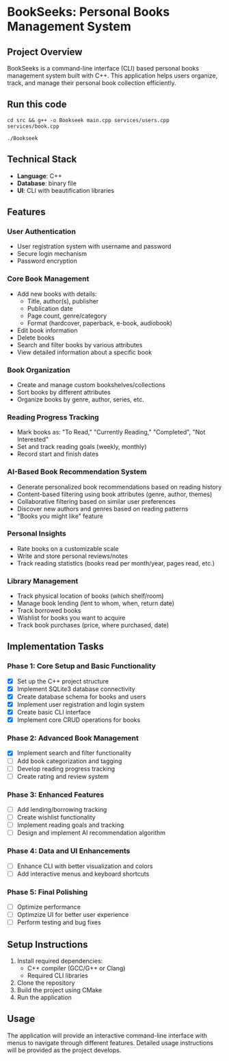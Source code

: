 # BookSeeks: Personal Books Management System

## Project Overview

BookSeeks is a command-line interface (CLI) based personal books management system built with C++. This application helps users organize, track, and manage their personal book collection efficiently.

## Run this code

```shell 
cd src && g++ -o Bookseek main.cpp services/users.cpp services/book.cpp
```

```shell
./Bookseek
```

## Technical Stack

-   **Language**: C++
-   **Database**: binary file
-   **UI**: CLI with beautification libraries

## Features

### User Authentication

-   User registration system with username and password
-   Secure login mechanism
-   Password encryption

### Core Book Management

-   Add new books with details:
    -   Title, author(s), publisher
    -   Publication date
    -   Page count, genre/category
    -   Format (hardcover, paperback, e-book, audiobook)
-   Edit book information
-   Delete books
-   Search and filter books by various attributes
-   View detailed information about a specific book

### Book Organization

-   Create and manage custom bookshelves/collections
-   Sort books by different attributes
-   Organize books by genre, author, series, etc.

### Reading Progress Tracking

-   Mark books as: "To Read," "Currently Reading," "Completed", "Not Interested"
-   Set and track reading goals (weekly, monthly)
-   Record start and finish dates

### AI-Based Book Recommendation System

-   Generate personalized book recommendations based on reading history
-   Content-based filtering using book attributes (genre, author, themes)
-   Collaborative filtering based on similar user preferences
-   Discover new authors and genres based on reading patterns
-   "Books you might like" feature

### Personal Insights

-   Rate books on a customizable scale
-   Write and store personal reviews/notes
-   Track reading statistics (books read per month/year, pages read, etc.)

### Library Management

-   Track physical location of books (which shelf/room)
-   Manage book lending (lent to whom, when, return date)
-   Track borrowed books
-   Wishlist for books you want to acquire
-   Track book purchases (price, where purchased, date)

## Implementation Tasks

### Phase 1: Core Setup and Basic Functionality

-   [x] Set up the C++ project structure
-   [x] Implement SQLite3 database connectivity
-   [x] Create database schema for books and users
-   [x] Implement user registration and login system
-   [x] Create basic CLI interface
-   [x] Implement core CRUD operations for books

### Phase 2: Advanced Book Management

-   [x] Implement search and filter functionality
-   [ ] Add book categorization and tagging
-   [ ] Develop reading progress tracking
-   [ ] Create rating and review system

### Phase 3: Enhanced Features

-   [ ] Add lending/borrowing tracking
-   [ ] Create wishlist functionality
-   [ ] Implement reading goals and tracking
-   [ ] Design and implement AI recommendation algorithm

### Phase 4: Data and UI Enhancements

-   [ ] Enhance CLI with better visualization and colors
-   [ ] Add interactive menus and keyboard shortcuts

### Phase 5: Final Polishing

-   [ ] Optimize performance
-   [ ] Optimzize UI for better user experience
-   [ ] Perform testing and bug fixes

## Setup Instructions

1. Install required dependencies:
    - C++ compiler (GCC/G++ or Clang)
    - Required CLI libraries
2. Clone the repository
3. Build the project using CMake
4. Run the application

## Usage

The application will provide an interactive command-line interface with menus to navigate through different features. Detailed usage instructions will be provided as the project develops.
